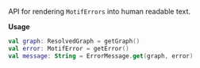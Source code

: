 API for rendering `MotifErrors` into human readable text.

**Usage**

```kotlin
val graph: ResolvedGraph = getGraph()
val error: MotifError = getError()
val message: String = ErrorMessage.get(graph, error)
```